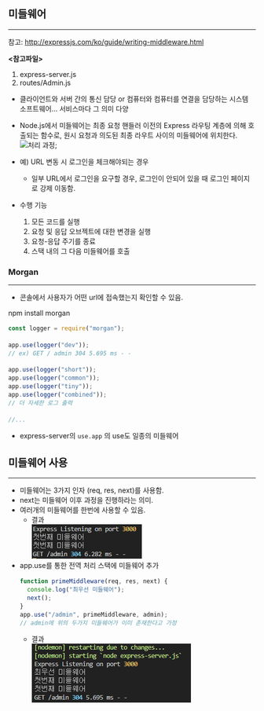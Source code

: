 ## 미들웨어

---

참고: http://expressjs.com/ko/guide/writing-middleware.html

**<참고파일>**

1. express-server.js
2. routes/Admin.js

- 클라이언트와 서버 간의 통신 담당 or 컴퓨터와 컴퓨터를 연결을 담당하는 시스템 소프트웨어... 서비스마다 그 의미 다양
- Node.js에서 미들웨어는 최종 요청 핸들러 이전의 Express 라우팅 계층에 의해 호출되는 함수로, 원시 요청과 의도된 최종 라우트 사이의 미들웨어에 위치한다.
  ![처리 과정](http://expressjs.com/images/express-mw.png);

- 예) URL 변동 시 로그인을 체크해야되는 경우
  - 일부 URL에서 로그인을 요구할 경우, 로그인이 안되어 있을 때 로그인 페이지로 강제 이동함.
- 수행 기능
  1. 모든 코드를 실행
  2. 요청 및 응답 오브젝트에 대한 변경을 실행
  3. 요청-응답 주기를 종료
  4. 스택 내의 그 다음 미들웨어를 호출

### Morgan

---

- 콘솔에서 사용자가 어떤 url에 접속했는지 확인할 수 있음.

npm install morgan

```javascript
const logger = require("morgan");

app.use(logger("dev"));
// ex) GET / admin 304 5.695 ms - -

app.use(logger("short"));
app.use(logger("common"));
app.use(logger("tiny"));
app.use(logger("combined"));
// 더 자세한 로그 출력

//...
```

- express-server의 `use.app` 의 use도 일종의 미들웨어

## 미들웨어 사용

---

- 미들웨어는 3가지 인자 (req, res, next)를 사용함.
- next는 미들웨어 이후 과정을 진행하라는 의미.
- 여러개의 미들웨어를 한번에 사용할 수 있음.
  - 결과  
    ![미들웨어_admin](./middleware_admin.png)
- app.use를 통한 전역 처리 스택에 미들웨어 추가
  ```javascript
  function primeMiddleware(req, res, next) {
  	console.log("최우선 미들웨어");
  	next();
  }
  app.use("/admin", primeMiddleware, admin);
  // admin에 위의 두가지 미들웨어가 이미 존재한다고 가정
  ```
  - 결과  
    ![미들웨어_app](./middleware_app.png)
